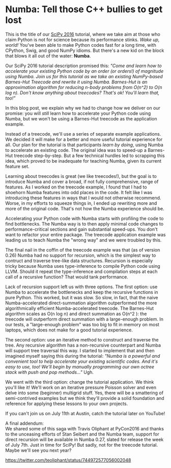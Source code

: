 # Numba: Tell those C++ bullies to get lost

This is the title of our [SciPy 2016](http://scipy2016.scipy.org/) tutorial, where we take aim at those who claim Python is not for science because its performance stinks. 
_Wake up, world!_ 
You've been able to make Python codes fast for a long time, with CPython, Swig, and good NumPy idioms. 
But there's a new kid on the block that blows it all out of the water: **Numba**.

Our SciPy 2016 tutorial description promised this: 
_"Come and learn how to accelerate your existing Python code by an order (or orders!) of magnitude using Numba. Join us for this tutorial as we take an existing NumPy-based Barnes-Hut Treecode and rewrite it using Numba. Barnes-Hut is an approximation algorithm for reducing n-body problems from O(n^2) to O(n log n). Don't know anything about treecodes? That's ok! You'll learn that, too!"_

In this blog post, we explain why we had to change how we deliver on our promise: you will *still* learn how to accelerate your Python code using Numba, but we won't be using a Barnes-Hut treecode as the application example.

Instead of a treecode, we'll use a series of separate example applications. 
We decided it will make for a better and more useful tutorial experience for all. 
Our plan for the tutorial is that participants *learn by doing*, using Numba to accelerate an existing code. 
The original idea was to speed-up a Barnes-Hut treecode step-by-step. 
But a few technical hurdles led to scrapping this idea, which proved to be inadequate for teaching Numba, given its current feature set.  

Learning about treecodes is great (we like treecodes!), but the goal is to introduce Numba and cover a broad, if not fully comprehensive, range of features. 
As I worked on the treecode example, I found that I had to shoehorn Numba features into odd places in the code. 
It felt like I was introducing these features in ways that I would not otherwise recommend. 
Worse, in my efforts to squeeze things in, I ended up rewriting more and more of the original code. 
That's not how the Numba experience should be.  

Accelerating your Python code with Numba starts with profiling the code to find bottlenecks. 
The Numba way is to then apply minimal code changes to performance-critical sections and gain substantial speed-ups. 
You don't want to refactor your entire package. 
The treecode application example was leading us to teach Numba the "wrong way" and we were troubled by this.  

The final nail in the coffin of the treecode example was that (as of version 0.26) Numba had no support for recursion, which is the simplest way to contruct and traverse tree-like data structures. 
Recursion is especially tricky because Numba uses type-inference to compile Python code using LLVM. 
Should it repeat the type-inference and compilation steps at each call of a recursive function?
That would tank performance.  
 
Lack of recursion support left us with three options. 
The first option: use Numba to accelerate the bottlenecks and keep the recursive functions in pure Python. 
This worked, but it was slow. 
So slow, in fact, that the naive Numba-accelerated direct-summation algorithm outperformed the more algorithmically efficient Numba-accelerated treecode. 
The Barnes-Hut algorithm scales as O(n log n) and direct summation as O(n^2 ): 
the treecode will outperform direct summation with a large-enough problem. 
In our tests, a "large-enough problem" was too big to fit in memory on most laptops, which does not make for a good tutorial experience.  

The second option: use an iterative method to construct and traverse the tree.
Any recursive algorithm has a non-recursive counterpart and Numba will support tree traversal this way. 
I started to implement that and then imagined myself saying this during the tutorial: 
_"Numba is a powerful and convenient tool to help accelerate your existing scientific codes. 
And it's easy to use, too!  We'll begin by manually programming our own octree stack with push and pop methods..."_ Ugh.

We went with the third option: change the tutorial application. 
We think you'll like it!  We'll work on an iterative pressure Poisson solver and even
delve into some (beginner) multigrid stuff. 
Yes, there will be a smattering of semi-contrived examples but we think they'll provide a solid foundation and reference for applying these lessons to your own projects.  

If you can't join us on July 11th at Austin, catch the tutorial later on YouTube!

A final addendum:  
We shared some of this saga with Travis Oliphant at PyCon2016 and thanks to the unceasing efforts of Stan Seibert and the Numba team, support for direct recursion will be available in Numba 0.27, slated for release the week of July 7th.  Just in time for SciPy!  But sadly, not for the treecode tutorial.  Maybe we'll see you next year?

https://twitter.com/teoliphant/status/744972577056002048
